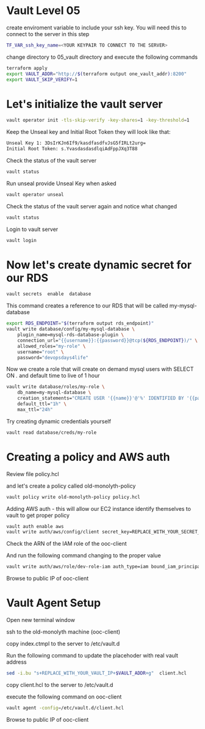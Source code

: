 # Vault Level 05
create enviroment variable to include your ssh key. You will need this to connect to the server in this step
```sh
TF_VAR_ssh_key_name=<YOUR KEYPAIR TO CONNECT TO THE SERVER>
```
change directory to 05_vault directory and execute the following commands
```sh
terraform apply
export VAULT_ADDR="http://$(terraform output one_vault_addr):8200"
export VAULT_SKIP_VERIFY=1
```
# Let's initialize the vault server
```sh
vault operator init -tls-skip-verify -key-shares=1 -key-threshold=1
```

Keep the Unseal key and Initial Root Token they will look like that:
```sh
Unseal Key 1: 3DsIrKJn6If9/kasdfasdfvJsG5fIRLt2urg=
Initial Root Token: s.YvasdasdasdlqiAdFppJXq3T88
```

Check the status of the vault server
```sh
vault status
```
Run unseal provide Unseal Key when asked
```sh
vault operator unseal
```
Check the status of the vault server again and notice what changed
```sh
vault status
```
Login to vault server
```sh
vault login 
```

# Now let's create dynamic secret for our RDS
```sh
vault secrets  enable  database
```
This command creates a reference to our RDS that will be called my-mysql-database
```sh
export RDS_ENDPOINT="$(terraform output rds_endpoint)"
vault write database/config/my-mysql-database \
    plugin_name=mysql-rds-database-plugin \
    connection_url="{{username}}:{{password}}@tcp(${RDS_ENDPOINT})/" \
    allowed_roles="my-role" \
    username="root" \
    password="devopsdays4life"
```

Now we create a role that will create on demand mysql users with  SELECT ON *.* and default time to live of 1 hour
```sh
vault write database/roles/my-role \
    db_name=my-mysql-database \
    creation_statements="CREATE USER '{{name}}'@'%' IDENTIFIED BY '{{password}}';GRANT SELECT ON *.* TO '{{name}}'@'%';" \
    default_ttl="1h" \
    max_ttl="24h"    
```
Try creating dynamic credentials yourself 
```sh
vault read database/creds/my-role    
```

# Creating a policy and AWS auth 
Review file policy.hcl

and let's create a policy called old-monolyth-policy
```sh
vault policy write old-monolyth-policy policy.hcl
```
Adding AWS auth - this will allow our EC2 instance identify themselves to vault to get proper policy
```sh
vault auth enable aws
vault write auth/aws/config/client secret_key=REPLACE_WITH_YOUR_SECRET_KEY access_key=REPLACE_WITH_YOUR_ACCESS_KEY
```
Check the ARN of the IAM role of the ooc-client 

And run the following command changing to the proper value
```sh
vault write auth/aws/role/dev-role-iam auth_type=iam bound_iam_principal_arn=<ARN OF IAM ROLE> policies=old-monolyth-policy max_ttl=500h
```

Browse to public IP of ooc-client

# Vault Agent Setup
Open new terminal window

ssh to the old-monolyth machine (ooc-client)

copy  index.ctmpl to the server  to /etc/vault.d

Run the following command to update the placehoder with real vault address
```sh
sed -i.bu "s+REPLACE_WITH_YOUR_VAULT_IP+$VAULT_ADDR+g"  client.hcl
```

copy  client.hcl to the server  to /etc/vault.d 

execute the following command on ooc-client
```sh
vault agent -config=/etc/vault.d/client.hcl
```
Browse to public IP of ooc-client
